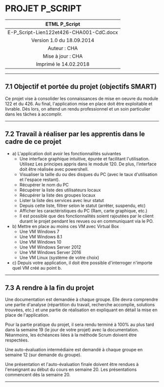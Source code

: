 # PROJET P_SCRIPT

| ETML P_Script|
| :-: |
| E-P_Script-Lien122et426-CHA001-CdC.docx|
| Version 1.0 du 18.09.2014  |  
| Auteur : CHA | 
|Mise à jour : CHA   | 
|Imprimé le 14.02.2018|

****
## 7.1 Objectif et portée du projet (objectifs SMART)
Ce projet vise à consolider les connaissances de mise en oeuvre du module 122 et
du 426.
Au final, l'application mise en place doit être exploitable et livrable. Dès lors, on
attend un rendu professionnel et un soin particulier dans les tâches à accomplir.

*****
## 7.2 Travail à réaliser par les apprentis dans le cadre de ce projet
* a) L'application doit avoir les fonctionnalités suivantes
    * Une interface graphique intuitive, épurée et facilitant l'utilisation.   Utilisez Les principes appris dans le module 120. De plus, l’interface doit être réalisée avec powershell.
    * Visualiser la taille du ou des disques du PC (avec le taux d'utilisation et l'espace restant).
    * Récupérer le nom du PC
    * Récupérer la liste des utilisateurs locaux
    * Récupérer la liste des groupes locaux
    * Lister la liste des services avec leur statut
    * Depuis cette liste, filtrer selon le statut (arrêter, suspendu, etc)
    * Afficher les caractéristiques du PC (Ram, carte graphique, etc.)
    * Il est possible que des fonctionnalités soient rajoutées par le client durant le projet pendant les revues ou en communiquant via le PO.
* b) Mettre en place au moins ces VM avec Virtual Box
    * Une VM Windows 7
    * Une VM Windows 8.1
    * Une VM Windows 10
    * Une VM Windows Server 2012
    * Une VM Windows Server 2016
    * Une VM Linux (système de votre choix)
* c) Depuis votre application, il doit être possible d'interroger n'importe quel    VM créé au point b.


*****
## 7.3 A rendre à la fin du projet
Une documentation est demandée à chaque groupe. Elle devra comprendre une
partie d'analyse (répartition du travail, recherche accomplie, solutions trouvées, etc.)
et une partie de réalisation en expliquant en détail la mise en place de l'application.


Pour la partie pratique du projet, il sera rendu terminé à 100% au plus tard dans la
semaine 19 (le jour de votre projet) avec la documentation. Néanmoins, les
échéances liées à la méthode Scrum doivent être respectées.



Une auto-évaluation intermédiaire est demandé à chaque groupe en semaine 12 (sur
demande du groupe).



Une présentation et l'auto-évaluation finale doivent être rendues à l'enseignant au
début du cours en semaine 20. Les présentations commencent dès la semaine 20.

***